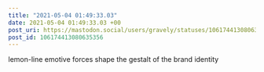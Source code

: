 ```yaml
---
title: "2021-05-04 01:49:33.03"
date: 2021-05-04 01:49:33.03 +00
post_uri: https://mastodon.social/users/gravely/statuses/106174413080635356
post_id: 106174413080635356
---
```

lemon-line emotive forces shape the gestalt of the brand identity


